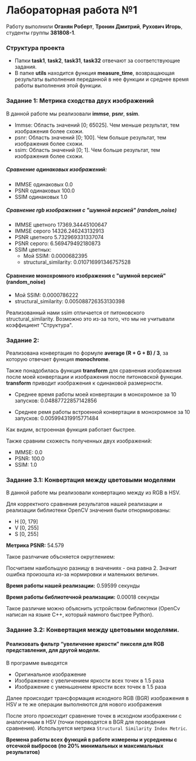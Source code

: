 # Лабораторная работа №1

Работу выполнили **Оганян Роберт**, **Тронин Дмитрий**, **Рухович Игорь**, студенты группы **381808-1**.

### Структура проекта
* Папки **task1**, **task2**, **task31**, **task32** отвечают за соответствующие задания.
* В папке **utils** находится функция **measure_time**, возвращающая результаты выполнения переданной в нее функции и среднее время работы выполнения этой функции.

### Задание 1: Метрика сходства двух изображений

В данной работе мы реализовали **immse**, **psnr**, **ssim**.

* Immse: Область значений [0; 65025]. Чем меньше результат, тем  изображения более схожи.
* psnr: Область значений [0; 100]. Чем больше результат, тем изображения более схожи.
* ssim: Область значений [0; 1]. Чем больше результат, тем изображения более схожи.

##### Сравнение одинаковых изображений:

* IMMSE одинаковых  0.0
* PSNR одинаковых 100.0
* SSIM одинаковых 1.0

##### Сравнение rgb изображения с "шумной версией" (random_noise)

* IMMSE цветного 17369.34445100647
* IMMSE серого 14326.246243132913
* PSNR цветного 5.732969331337074
* PSNR серого: 6.569479492180873
* SSIM цветных: 
	+ Мой SSIM: 0.0000682395
	+ structural_similarity: 0.010716991346757528

#### Сравнение монохромного  изображения с "шумной версией" (random_noise)

* Мой SSIM: 0.0000786222
* structural_similarity: 0.005088726353130398

Реализованный нами ssim отличается от питоновского structural_similarity. Возможно это из-за того, что мы не учитывали коэффициент "Структура".

### Задание 2:

Реализована конвертация по формуле **average (R + G + B) / 3**, за которую отвечает функция **monochrome**. 

Также понадобилась функция **transform** для сравнения изображения после моей конвертации и изображения после питоновской функции. **transform** приводит изображения к одинаковой размерности.


* Среднее время работы моей конвертации в монохромное за 10 запусков: 0.04887722857142856

* Среднее ремя работы встроенной конвертации в монохромное за 10 запусков:  0.005994319915771484

Как видим, встроенная функция работает быстрее.

Также сравним схожесть полученных двух изображений:

* IMMSE: 0.0
* PSNR: 100.0
* SSIM: 1.0

### Задание 3.1: Конвертация между цветовыми моделями

В данной работе мы реализовали конвертацию между из RGB в HSV.

Для корректного сравнения результатов нашей реализации и реализации библиотеки OpenCV значения были отнормированы:
+ H [0, 179]
+ V [0, 255]
+ S [0, 255]

**Метрика PSNR:** 54.579

Такое разлчичие объсняется округлением:

Посчитаем наибольшую разницу в значениях - она равна 2. Значит ошибка произошла из-за нормировки и маленьких величин.

**Время работы нашей реализации:** 0.59599 секунды

**Время работы библиотечной реализации:** 0.00018 секунды

Такое различие можно объяснить устройством библиотеки (OpenCv написан на языке C++, который намного быстрее Python).

### Задание 3.2: Конвертация между цветовыми моделями.

#### Реализовать фильтр “увеличение яркости” пикселя для RGB представления, для другой модели.

В программе выводятся
 - Оригинальное изображение
 - Изображение с увеличением яркости всех точек в 1.5 раза
 - Изображение с уменьшением яркости всех точек в 1.5 раза

 Далее происходит трансформация исходного RGB (BGR) изображения в HSV и те же операции выполняются для нового изображения

 После этого происходит сравнение точек в исходном изображении с аналогичным в HSV (точки переводятся в BGR для проведения сравнения).
 Используется метрика `Structural Similarity Index Metric`.

**Времена работы всех функций в работе измерены и усреднены с отсечкой выбросов (по 20% минимальных и максимальных результатов)**

